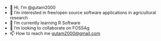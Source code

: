 - 👋 Hi, I’m @gutam2000
- 👀 I’m interested in free/open source software applications in agricultural research
- 🌱 I’m currently learning R Software
- 💞️ I’m looking to collaborate on FOSSAg
- 📫 How to reach me gutam2000@gmail.com

<!---
gutam2000/gutam2000 is a ✨ special ✨ repository because its `README.md` (this file) appears on your GitHub profile.
You can click the Preview link to take a look at your changes.
--->
